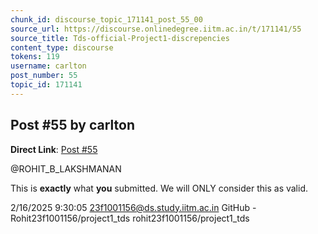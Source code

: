 ```yaml
---
chunk_id: discourse_topic_171141_post_55_00
source_url: https://discourse.onlinedegree.iitm.ac.in/t/171141/55
source_title: Tds-official-Project1-discrepencies
content_type: discourse
tokens: 119
username: carlton
post_number: 55
topic_id: 171141
---
```


## Post #55 by carlton

**Direct Link**: [Post #55](https://discourse.onlinedegree.iitm.ac.in/t/171141/55)

@ROHIT_B_LAKSHMANAN

This is **exactly** what **you** submitted. We will ONLY consider this as valid.

2/16/2025 9:30:05	23f1001156@ds.study.iitm.ac.in	GitHub - Rohit23f1001156/project1_tds	rohit23f1001156/project1_tds
